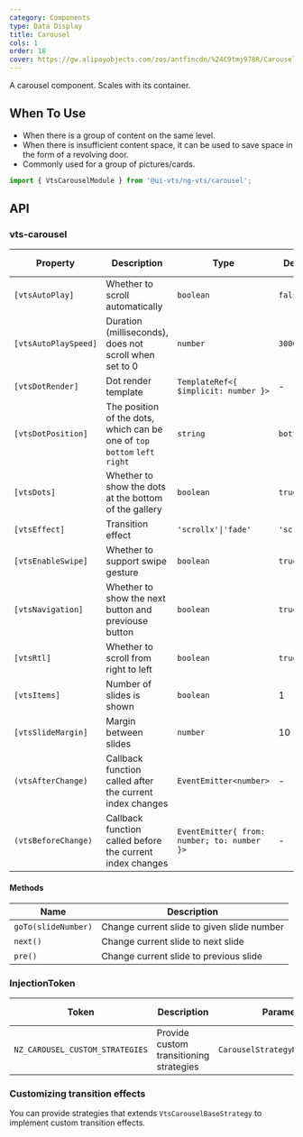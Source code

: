 ```yaml
---
category: Components
type: Data Display
title: Carousel
cols: 1
order: 18
cover: https://gw.alipayobjects.com/zos/antfincdn/%24C9tmj978R/Carousel.svg
---
```


A carousel component. Scales with its container.

## When To Use

- When there is a group of content on the same level.
- When there is insufficient content space, it can be used to save space in the form of a revolving door.
- Commonly used for a group of pictures/cards.

```ts
import { VtsCarouselModule } from '@ui-vts/ng-vts/carousel';
```

## API

### vts-carousel

| Property | Description | Type | Default | Global Config |
| -------- | ----------- | ---- | ------- | ------------- |
| `[vtsAutoPlay]` | Whether to scroll automatically | `boolean` | `false` | ✅ |
| `[vtsAutoPlaySpeed]` | Duration (milliseconds), does not scroll when set to 0 | `number` | `3000` | ✅ |
| `[vtsDotRender]` | Dot render template | `TemplateRef<{ $implicit: number }>` | - |
| `[vtsDotPosition]` | The position of the dots, which can be one of `top` `bottom` `left` `right` | `string` | `bottom` | ✅ |
| `[vtsDots]` | Whether to show the dots at the bottom of the gallery | `boolean` | `true` | ✅ |
| `[vtsEffect]` | Transition effect | `'scrollx'\|'fade'` | `'scrollx'` | ✅ |
| `[vtsEnableSwipe]` | Whether to support swipe gesture | `boolean` | `true` | ✅ |
| `[vtsNavigation]` | Whether to show the next button and previouse button | `boolean` | `true` | ✅ |
| `[vtsRtl]` | Whether to scroll from right to left | `boolean` | `true` | ✅ |
| `[vtsItems]` | Number of slides is shown | `boolean` | 1 | ✅ |
| `[vtsSlideMargin]` | Margin between slides | `number` | 10 | ✅ |
| `(vtsAfterChange)` | Callback function called after the current index changes | `EventEmitter<number>` | - |
| `(vtsBeforeChange)` | Callback function called before the current index changes | `EventEmitter{ from: number; to: number }>` | - |

#### Methods

| Name | Description |
| ---- | ----------- |
| `goTo(slideNumber)` | Change current slide to given slide number |
| `next()` | Change current slide to next slide |
| `pre()` | Change current slide to previous slide |

### InjectionToken

| Token | Description | Parameters | Default Value |
| ----- | --- | ---- | --- |
| `NZ_CAROUSEL_CUSTOM_STRATEGIES` | Provide custom transitioning strategies | `CarouselStrategyRegistryItem[]` | - |

### Customizing transition effects

You can provide strategies that extends `VtsCarouselBaseStrategy` to implement custom transition effects.
